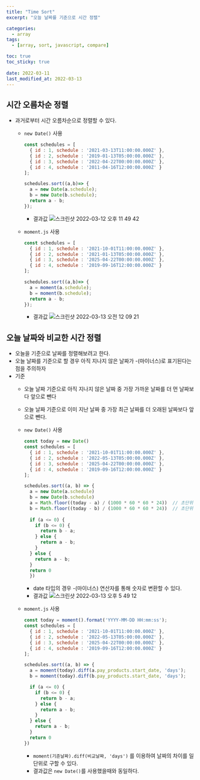 ```yaml
---
title: "Time Sort"
excerpt: "오늘 날짜를 기준으로 시간 정렬"

categories:
  - array
tags:
  - [array, sort, javascript, compare]

toc: true
toc_sticky: true
 
date: 2022-03-11
last_modified_at: 2022-03-13
---
```


## 시간 오름차순 정렬
  - 과거로부터 시간 오름차순으로 정렬할 수 있다.
    - `new Date()` 사용
      ```jsx
      const schedules = [
        { id : 1, schedule : '2021-03-13T11:00:00.000Z' }, 
        { id : 2, schedule : '2019-01-13T05:00:00.000Z' },
        { id : 3, schedule : '2022-04-22T00:00:00.000Z' },
        { id : 4, schedule : '2011-04-16T12:00:00.000Z' }
      ];

      schedules.sort((a,b)=> {
        a = new Date(a.schedule);
        b = new Date(b.schedule);
        return a - b;
      });
      ```
      - 결과값 
      ![스크린샷 2022-03-12 오후 11 49 42](https://user-images.githubusercontent.com/65106740/158023277-70969cc9-8236-4ab1-aa17-b31321ce9e4d.png)

    - `moment.js` 사용
      ```jsx
      const schedules = [
        { id : 1, schedule : '2021-10-01T11:00:00.000Z' }, 
        { id : 2, schedule : '2021-01-13T05:00:00.000Z' },
        { id : 3, schedule : '2025-04-22T00:00:00.000Z' },
        { id : 4, schedule : '2019-09-16T12:00:00.000Z' }
      ];

      schedules.sort((a,b)=> {
        a = moment(a.schedule);
        b = moment(b.schedule);
        return a - b;
      });
      ```

      - 결과값
      ![스크린샷 2022-03-13 오전 12 09 21](https://user-images.githubusercontent.com/65106740/158023507-dcd75ad8-83a1-4691-b35f-49fdf5ad68d8.png)


## 오늘 날짜와 비교한 시간 정렬
  - 오늘을 기준으로 날짜를 정렬해보려고 한다.
  - 오늘 날짜를 기준으로 할 경우 아직 지나지 않은 날짜가 -(마이너스)로 표기된다는 점을 주의하자
  - 기준 
    - 오늘 날짜 기준으로 아직 지나지 않은 날짜 중 가장 가까운 날짜를 더 먼 날짜보다 앞으로 뺀다
    - 오늘 날짜 기준으로 이미 지난 날짜 중 가장 최근 날짜를 더 오래된 날짜보다 앞으로 뺀다.
    - `new Date()` 사용
      ```jsx
      const today = new Date()
      const schedules = [
        { id : 1, schedule : '2021-10-01T11:00:00.000Z' }, 
        { id : 2, schedule : '2022-05-13T05:00:00.000Z' },
        { id : 3, schedule : '2025-04-22T00:00:00.000Z' },
        { id : 4, schedule : '2019-09-16T12:00:00.000Z' }
      ];

      schedules.sort((a, b) => {
        a = new Date(a.schedule)
        b = new Date(b.schedule)
        a = Math.floor((today - a) / (1000 * 60 * 60 * 24))  // 초단위 차이를 일단위로 변환
        b = Math.floor((today - b) / (1000 * 60 * 60 * 24))  // 초단위 차이를 일단위로 변환
        
        if (a <= 0) {
          if (b <= 0) {
            return b - a;
          } else {
            return a - b;
          }
        } else {
          return a - b;
        }
        return 0
        })
      ```
      - date 타입의 경우 -(마이너스) 연산자를 통해 숫자로 변환할 수 있다.
      - 결과값
      ![스크린샷 2022-03-13 오후 5 49 12](https://user-images.githubusercontent.com/65106740/158052124-1a868b4e-3781-460e-8e1e-2df4f9df5158.png)



    - `moment.js` 사용
      ```jsx
      const today = moment().format('YYYY-MM-DD HH:mm:ss');
      const schedules = [
        { id : 1, schedule : '2021-10-01T11:00:00.000Z' }, 
        { id : 2, schedule : '2022-05-13T05:00:00.000Z' },
        { id : 3, schedule : '2025-04-22T00:00:00.000Z' },
        { id : 4, schedule : '2019-09-16T12:00:00.000Z' }
      ];

      schedules.sort((a, b) => {
        a = moment(today).diff(a.pay_products.start_date, 'days');
        b = moment(today).diff(b.pay_products.start_date, 'days');

        if (a <= 0) {
          if (b <= 0) {
            return b - a;
          } else {
            return a - b;
          }
        } else {
          return a - b;
        }
        return 0
      })
      ```
      - `moment(기준날짜).diff(비교날짜, 'days')` 를 이용하여 날짜의 차이를 일단위로 구할 수 있다.
      - 결과값은 `new Date()`를 사용했을때와 동일하다.


